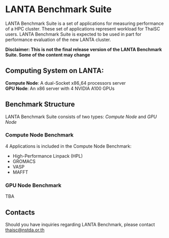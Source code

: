# LANTA Benchmark Suite

LANTA Benchmark Suite is a set of applications for measuring performance of a HPC cluster. These set of applications represent workload for ThaiSC users. LANTA Benchmark Suite is expected to be used in part for performance evaluation of the new LANTA cluster.

**Disclaimer: This is not the final release version of the LANTA Benchmark Suite. Some of the content may change** 


## Computing System on LANTA:

**Compute Node**: A dual-Socket x86_64 processors server  
**GPU Node**: An x86 server with 4 NVIDIA A100 GPUs


## Benchmark Structure

LANTA Benchmark Suite consists of two types: *Compute Node* and *GPU Node*

### Compute Node Benchmark

4 Applications is included in the Compute Node Benchmark:
- High-Performance Linpack (HPL)
- GROMACS
- VASP
- MAFFT

### GPU Node Benchmark

TBA


## Contacts

Should you have inquiries regarding LANTA Benchmark, please contact [thaisc@nstda.or.th](mailto:thaisc@nstda.or.th)

